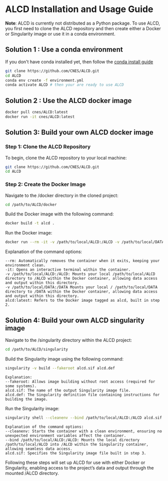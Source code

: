 # ALCD Installation and Usage Guide

**Note**: ALCD is currently not distributed as a Python package. To use ALCD, you first need to clone the ALCD repository and then create either a Docker or Singularity image or use it in a conda environment.

## Solution 1 : Use a conda environment

If you don't have conda installed yet, then follow the [conda install guide](https://www.anaconda.com/docs/getting-started/miniconda/install)

```bash
git clone https://github.com/CNES/ALCD.git
cd ALCD
conda env create -f environment.yml
conda activate ALCD # then your are ready to use ALCD
```

## Solution 2 : Use the ALCD docker image

```bash
docker pull cnes/ALCD:latest
docker run -it cnes/ALCD:latest
```

## Solution 3: Build your own ALCD docker image

### Step 1: Clone the ALCD Repository
To begin, clone the ALCD repository to your local machine:
```bash
git clone https://github.com/CNES/ALCD.git
cd ALCD
```

### Step 2: Create the Docker Image

Navigate to the /docker directory in the cloned project:

```bash
cd /path/to/ALCD/docker
```
Build the Docker image with the following command:

```bash
docker build -t alcd .
```
Run the Docker image:

```bash
docker run --rm -it -v /path/to/local/ALCD:/ALCD -v /path/to/local/DATA:/DATA alcd:latest /bin/bash
```
Explanation of the command options:

    --rm: Automatically removes the container when it exits, keeping your environment clean.
    -it: Opens an interactive terminal within the container.
    -v /path/to/local/ALCD:/ALCD: Mounts your local /path/to/local/ALCD directory to /ALCD within the Docker container, allowing data access and output within this directory.
    -v /path/to/local/DATA:/DATA Mounts your local / /path/to/local/DATA directory to /DATA within the Docker container, allowing data access and output within this directory.
    alcd:latest: Refers to the Docker image tagged as alcd, built in step 2.

## Solution 4: Build your own ALCD singularity image

Navigate to the /singularity directory within the ALCD project:

```bash
cd /path/to/ALCD/singularity
```
Build the Singularity image using the following command:

```bash
singularity -v build --fakeroot alcd.sif alcd.def
```
    Explanation:
    --fakeroot: Allows image building without root access (required for some systems).
    alcd.sif: The name of the output Singularity image file.
    alcd.def: The Singularity definition file containing instructions for building the image.

Run the Singularity image:

```bash
singularity shell --cleanenv --bind /path/to/local/ALCD:/ALCD alcd.sif /bin/bash
```
    Explanation of the command options:
    --cleanenv: Starts the container with a clean environment, ensuring no unexpected environment variables affect the container.
    --bind /path/to/local/ALCD:/ALCD: Mounts the local directory /path/to/local/ALCD into /ALCD within the Singularity container, allowing seamless data access.
    alcd.sif: Specifies the Singularity image file built in step 3.

Following these steps will set up ALCD for use with either Docker or Singularity, enabling access to the project’s data and output through the mounted /ALCD directory.